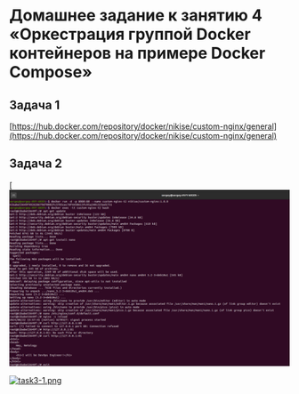 # Домашнее задание к занятию 4 «Оркестрация группой Docker контейнеров на примере Docker Compose»

## Задача 1

[https://hub.docker.com/repository/docker/nikise/custom-nginx/general](https://hub.docker.com/repository/docker/nikise/custom-nginx/general)

## Задача 2

[![task2.png](https://github.com/SeNike/Study_24/blob/main/02.Docker/task3.1.png)



[![task3-1.png](https://i.postimg.cc/kGrsj3HV/task3-1.png)](https://postimg.cc/LYTjX72R)
